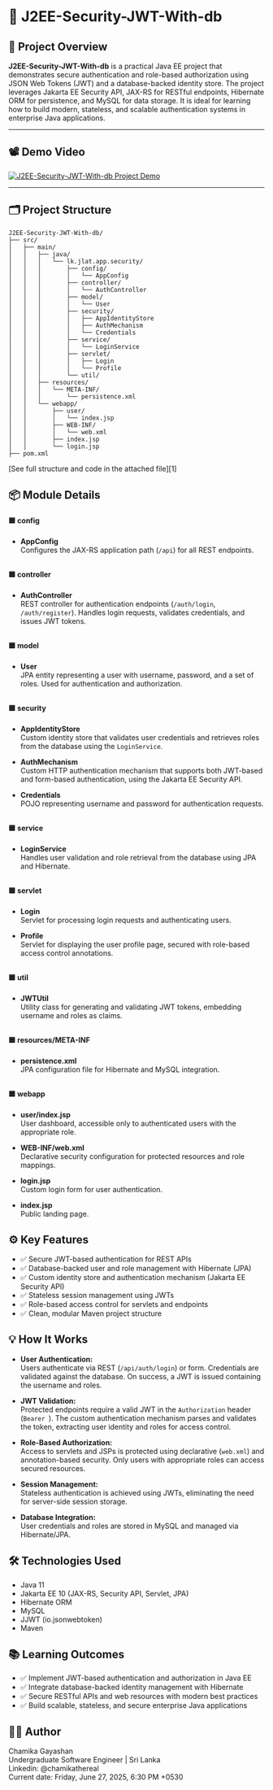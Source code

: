 # 🚀 J2EE-Security-JWT-With-db

## 📝 Project Overview

**J2EE-Security-JWT-With-db** is a practical Java EE project that demonstrates secure authentication and role-based authorization using JSON Web Tokens (JWT) and a database-backed identity store. The project leverages Jakarta EE Security API, JAX-RS for RESTful endpoints, Hibernate ORM for persistence, and MySQL for data storage. It is ideal for learning how to build modern, stateless, and scalable authentication systems in enterprise Java applications.

---

## 📽️ Demo Video
[![J2EE-Security-JWT-With-db Project Demo](https://github.com/chamikathereal/J2EE-Security-JWT-With-db/blob/main/J2EE-Security-JWT-With-db.png)](https://youtu.be/sSrRBxIvBqo)

---

## 🗂️ Project Structure

```
J2EE-Security-JWT-With-db/
├── src/
│   ├── main/
│   │   ├── java/
│   │   │   └── lk.jlat.app.security/
│   │   │       ├── config/
│   │   │       │   └── AppConfig
│   │   │       ├── controller/
│   │   │       │   └── AuthController
│   │   │       ├── model/
│   │   │       │   └── User
│   │   │       ├── security/
│   │   │       │   ├── AppIdentityStore
│   │   │       │   ├── AuthMechanism
│   │   │       │   └── Credentials
│   │   │       ├── service/
│   │   │       │   └── LoginService
│   │   │       ├── servlet/
│   │   │       │   ├── Login
│   │   │       │   └── Profile
│   │   │       └── util/
│   │   ├── resources/
│   │   │   └── META-INF/
│   │   │       └── persistence.xml
│   │   └── webapp/
│   │       ├── user/
│   │       │   └── index.jsp
│   │       ├── WEB-INF/
│   │       │   └── web.xml
│   │       ├── index.jsp
│   │       └── login.jsp
├── pom.xml
```
[See full structure and code in the attached file][1]

## 📦 Module Details

#### 🟦 **config**
- **AppConfig**  
  Configures the JAX-RS application path (`/api`) for all REST endpoints.

  ##

#### 🟦 **controller**
- **AuthController**  
  REST controller for authentication endpoints (`/auth/login`, `/auth/register`). Handles login requests, validates credentials, and issues JWT tokens.

  ##

#### 🟦 **model**
- **User**  
  JPA entity representing a user with username, password, and a set of roles. Used for authentication and authorization.

  ##

#### 🟦 **security**
- **AppIdentityStore**  
  Custom identity store that validates user credentials and retrieves roles from the database using the `LoginService`.
  
- **AuthMechanism**  
  Custom HTTP authentication mechanism that supports both JWT-based and form-based authentication, using the Jakarta EE Security API.
  
- **Credentials**  
  POJO representing username and password for authentication requests.

  ##

#### 🟦 **service**
- **LoginService**  
  Handles user validation and role retrieval from the database using JPA and Hibernate.

  ##

#### 🟦 **servlet**
- **Login**  
  Servlet for processing login requests and authenticating users.
  
- **Profile**  
  Servlet for displaying the user profile page, secured with role-based access control annotations.

  ##

#### 🟦 **util**
- **JWTUtil**  
  Utility class for generating and validating JWT tokens, embedding username and roles as claims.

  ##

#### 🟦 **resources/META-INF**
- **persistence.xml**  
  JPA configuration file for Hibernate and MySQL integration.

  ##

#### 🟦 **webapp**
- **user/index.jsp**  
  User dashboard, accessible only to authenticated users with the appropriate role.
  
- **WEB-INF/web.xml**  
  Declarative security configuration for protected resources and role mappings.
  
- **login.jsp**  
  Custom login form for user authentication.
  
- **index.jsp**  
  Public landing page.

## ⚙️ Key Features

- ✅ Secure JWT-based authentication for REST APIs
- ✅ Database-backed user and role management with Hibernate (JPA)
- ✅ Custom identity store and authentication mechanism (Jakarta EE Security API)
- ✅ Stateless session management using JWTs
- ✅ Role-based access control for servlets and endpoints
- ✅ Clean, modular Maven project structure

## 💡 How It Works

- **User Authentication:**  
  Users authenticate via REST (`/api/auth/login`) or form. Credentials are validated against the database. On success, a JWT is issued containing the username and roles.

- **JWT Validation:**  
  Protected endpoints require a valid JWT in the `Authorization` header (`Bearer `). The custom authentication mechanism parses and validates the token, extracting user identity and roles for access control.

- **Role-Based Authorization:**  
  Access to servlets and JSPs is protected using declarative (`web.xml`) and annotation-based security. Only users with appropriate roles can access secured resources.

- **Session Management:**  
  Stateless authentication is achieved using JWTs, eliminating the need for server-side session storage.

- **Database Integration:**  
  User credentials and roles are stored in MySQL and managed via Hibernate/JPA.

## 🛠️ Technologies Used

- Java 11
- Jakarta EE 10 (JAX-RS, Security API, Servlet, JPA)
- Hibernate ORM
- MySQL
- JJWT (io.jsonwebtoken)
- Maven

## 📚 Learning Outcomes

- ✅ Implement JWT-based authentication and authorization in Java EE
- ✅ Integrate database-backed identity management with Hibernate
- ✅ Secure RESTful APIs and web resources with modern best practices
- ✅ Build scalable, stateless, and secure enterprise Java applications

## 🧑‍💻 Author

Chamika Gayashan  
Undergraduate Software Engineer | Sri Lanka  
Linkedin: @chamikathereal  
Current date: Friday, June 27, 2025, 6:30 PM +0530
